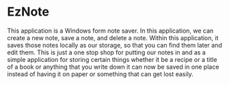 # EzNote

This application is a Windows form note saver. In this application, we can create a new note, save a note, and delete a note. Within this application, it saves those notes locally as our storage, so that you can find them later and edit them. This is just a one stop shop for putting our notes in and as a simple application for storing certain things whether it be a recipe or a title of a book or anything that you write down it can now be saved in one place instead of having it on paper or something that can get lost easily.
